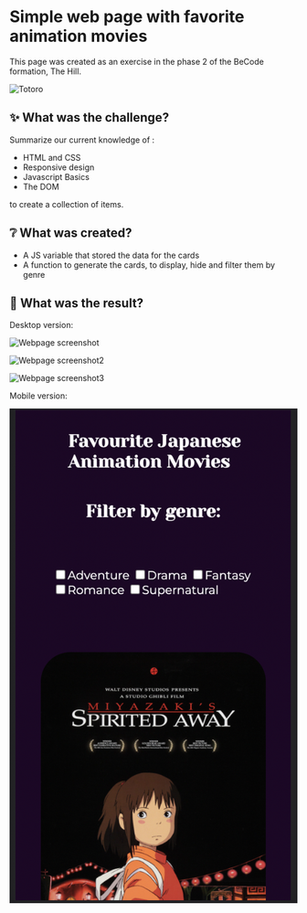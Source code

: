 # Simple web page with favorite animation movies

This page was created as an exercise in the phase 2 of the BeCode formation, The Hill.

![Totoro](https://media.giphy.com/media/rR2AWZ3ip77r2/giphy.gif)

## :sparkles: What was the challenge?

Summarize our current knowledge of :

- HTML and CSS
- Responsive design
- Javascript Basics
- The DOM

to create a collection of items. 

## :grey_question: What was created?

- A JS variable that stored the data for the cards
- A function to generate the cards, to display, hide and filter them by genre 

## :thinking: What was the result?

Desktop version:

![Webpage screenshot](./Collection-screenshot1.png?raw=true "Collection screenshot")

![Webpage screenshot2](./Collection-screenshot2.png?raw=true "Collection screenshot")

![Webpage screenshot3](./Collection-screenshot3.png?raw=true "Collection screenshot")

Mobile version:

![Webpage screenshot4](./Collection-screenshot4.png?raw=true "Collection screenshot")


